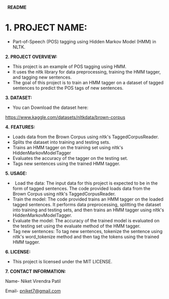 ﻿` `**README**

# **1. PROJECT NAME:**
- Part-of-Speech (POS) tagging using Hidden Markov Model (HMM) in NLTK.

**2. PROJECT OVERVIEW:**

- This project is an example of POS tagging using HMM.
- It uses the nltk library for data preprocessing, training the HMM tagger, and tagging new sentences.
- The goal of this project is to train an HMM tagger on a dataset of tagged sentences to predict the POS tags of new sentences.

**3. DATASET:**

- You can Download the dataset here:

[ ](home/niket/Desktop/You%20can%20Download%20the%20dataset%20here:%20https://www.kaggle.com/datasets/nltkdata/brown-corpus)<https://www.kaggle.com/datasets/nltkdata/brown-corpus>

**4.** **FEATURES:**

- Loads data from the Brown Corpus using nltk's TaggedCorpusReader.
- Splits the dataset into training and testing sets.
- Trains an HMM tagger on the training set using nltk's HiddenMarkovModelTagger
- Evaluates the accuracy of the tagger on the testing set.
- Tags new sentences using the trained HMM tagger.

**5. USAGE:**

- ` `Load the data: The input data for this project is expected to be in the form of tagged sentences. The code provided loads data from the Brown Corpus using nltk's TaggedCorpusReader.
- Train the model: The code provided trains an HMM tagger on the loaded tagged sentences. It performs data preprocessing, splitting the dataset into training and testing sets, and then trains an HMM tagger using nltk's HiddenMarkovModelTagger.
- Evaluate the model: The accuracy of the trained model is evaluated on the testing set using the evaluate method of the HMM tagger.
- Tag new sentences: To tag new sentences, tokenize the sentence using nltk's word\_tokenize method and then tag the tokens using the trained HMM tagger.

**6. LICENSE:**

- This project is licensed under the MIT LICENSE.

**7.** **CONTACT INFORMATION:**

Name- Niket Virendra Patil

Email- pniket7@gmail.com



